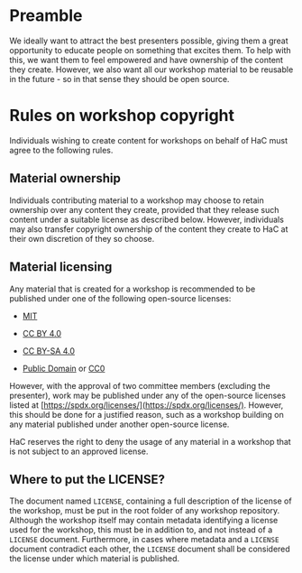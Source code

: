# Preamble

We ideally want to attract the best presenters possible, giving them a great opportunity to educate people on something that excites them. To help with this, we want them to feel empowered and have ownership of the content they create. However, we also want all our workshop material to be reusable in the future - so in that sense they should be open source.

# Rules on workshop copyright

Individuals wishing to create content for workshops on behalf of HaC must agree to the following rules.

## Material ownership

Individuals contributing material to a workshop may choose to retain ownership over any content they create, provided that they release such content under a suitable license as described below. However, individuals may also transfer copyright ownership of the content they create to HaC at their own discretion of they so choose.

## Material licensing

Any material that is created for a workshop is recommended to be published under one of the following open-source licenses:

- [MIT](https://spdx.org/licenses/MIT.html)

- [CC BY 4.0](https://creativecommons.org/licenses/by/4.0/)

- [CC BY-SA 4.0](https://creativecommons.org/licenses/by-sa/4.0/)

- [Public Domain](https://wiki.creativecommons.org/wiki/Public_domain) or [CC0](https://creativecommons.org/choose/zero/)

However, with the approval of two committee members (excluding the presenter), work may be published under any of the open-source licenses listed at [https://spdx.org/licenses/](https://spdx.org/licenses/). However, this should be done for a justified reason, such as a workshop building on any material published under another open-source license.

HaC reserves the right to deny the usage of any material in a workshop that is not subject to an approved license.

## Where to put the LICENSE?

The document named `LICENSE`, containing a full description of the license of the workshop, must be put in the root folder of any workshop repository. Although the workshop itself may contain metadata identifying a license used for the workshop, this must be in addition to, and not instead of a `LICENSE` document. Furthermore, in cases where metadata and a `LICENSE` document contradict each other, the `LICENSE` document shall be considered the license under which material is published.
